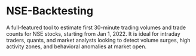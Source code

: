 # NSE-Backtesting
 A full-featured tool to estimate first 30-minute trading volumes and trade counts for NSE stocks, starting from Jan 1, 2022. It is ideal for intraday traders, quants, and market analysts looking to detect volume surges, high activity zones, and behavioral anomalies at market open.
